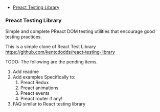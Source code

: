 <!-- START doctoc generated TOC please keep comment here to allow auto update -->

<!-- DON'T EDIT THIS SECTION, INSTEAD RE-RUN doctoc TO UPDATE -->

* [Preact Testing Library](#preact-testing-library)

<!-- END doctoc generated TOC please keep comment here to allow auto update -->

### Preact Testing Library

Simple and complete PReact DOM testing utilities that encourage good testing practices.

This is a simple clone of React Test Library https://github.com/kentcdodds/react-testing-library

TODO:
The following are the pending items.

1.  Add readme
2.  Add examples Specifically to:
    1.  Preact Redux
    2.  Preact animations
    3.  Preact events
    4.  Preact router if any!
3.  FAQ similar to React testing library
